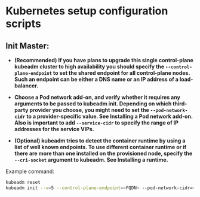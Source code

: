 # Kubernetes setup configuration scripts 

## Init Master: 

- **(Recommended) If you have plans to upgrade this single control-plane kubeadm cluster to high availability you should specify the `--control-plane-endpoint` to set the shared endpoint for all control-plane nodes. Such an endpoint can be either a DNS name or an IP address of a load-balancer.** 

- **Choose a Pod network add-on, and verify whether it requires any arguments to be passed to kubeadm init. Depending on which third-party provider you choose, you might need to set the `--pod-network-cidr` to a provider-specific value. See Installing a Pod network add-on. Also is important to add `--service-cidr` to specify the range of IP addresses for the service VIPs.**

- **(Optional) kubeadm tries to detect the container runtime by using a list of well known endpoints. To use different container runtime or if there are more than one installed on the provisioned node, specify the `--cri-socket` argument to kubeadm. See Installing a runtime.**

Example command: 

```bash
kubeadm reset
kubeadm init --v=5 --control-plane-endpoint=<FQDN> --pod-network-cidr=<PREFIX>/<CIDR> --service-cidr=<PREFIX>/<CIDR>
```
